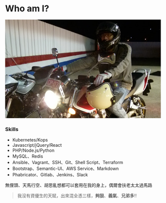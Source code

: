 # Who am I?

![alanmoment](/assets/README/P1030418.JPG)

### Skills

* Kubernetes/Kops
* Javascript/jQuery/React
* PHP/Node.js/Python
* MySQL、Redis
* Ansible、Vagrant、SSH、Git、Shell Script、Terraform
* Bootstrap、Semantic-UI、AWS Service、Markdown
* Phabricator、Gitlab、Jenkins、Slack

無俚頭、天馬行空、胡思亂想都可以套用在我的身上，偶爾會扶老太太過馬路

> 我沒有資優生的天賦，出來混全憑三樣，**夠狠**、**義氣**、**兄弟多**!!



